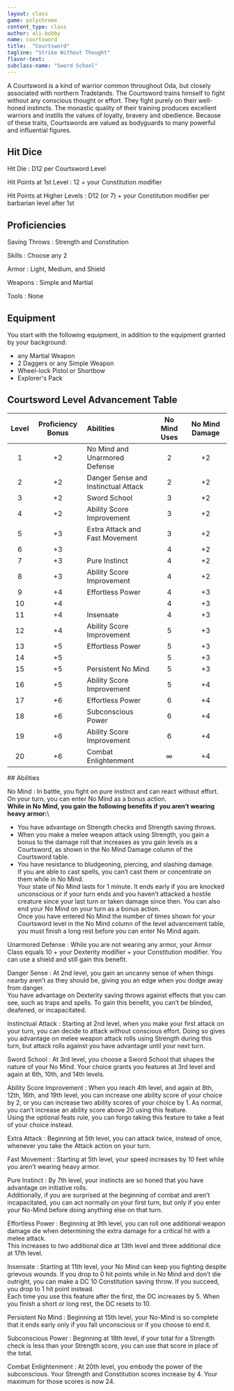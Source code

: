 ```yaml
---
layout: class
game: polychrome
content_type: class
author: ali-bobby
name: courtsword
title:  "Courtsword"
tagline: "Strike Without Thought"
flavor-text:
subclass-name: "Sword School"
---
```


A Courtsword is a kind of warrior common throughout Oda, but closely associated with northern Tradelands. The Courtsword trains himself to fight without any conscious thought or effort. They fight purely on their well-honed instincts. The monastic quality of their training produces excellent warriors and instills the values of loyalty, bravery and obedience. Because of these traits, Courtswords are valued as bodyguards to many powerful and influential figures.

## Hit Dice
Hit Die
: D12 per Courtsword Level

Hit Points at 1st Level
: 12 + your Constitution modifier

Hit Points at Higher Levels
: D12 (or 7) + your Constitution modifier per barbarian level after 1st

## Proficiencies

Saving Throws
: Strength and Constitution

Skills
: Choose any 2

Armor
: Light, Medium, and Shield

Weapons
: Simple and Martial

Tools
: None

## Equipment
You start with the following equipment, in addition to the equipment granted by your background:
- any Martial Weapon
- 2 Daggers or any Simple Weapon
- Wheel-lock Pistol or Shortbow
- Explorer's Pack

## Courtsword Level Advancement Table

|Level  |	Proficiency Bonus |	Abilities	                          | No Mind Uses |  No Mind Damage  |
|:-----:|:-----------------:|:------------------------------------|:------------:|:----------------:|
|1      |	+2                |	No Mind and Unarmored Defense	      | 2            |	+2              |
|2      |	+2                |	Danger Sense and Instinctual Attack	| 2            |	+2              |
|3      |	+2                |	Sword School	                      | 3            |	+2              |
|4      |	+2                |	Ability Score Improvement	          | 3            |	+2              |
|5      |	+3                |	Extra Attack and Fast Movement	    | 3            |	+2              |
|6      |	+3                |		                                  | 4            |	+2              |
|7      |	+3                |	Pure Instinct	                      | 4            |	+2              |
|8      |	+3                |	Ability Score Improvement	          | 4            |	+2              |
|9      |	+4                |	Effortless Power	                  | 4            |	+3              |
|10     |	+4                |		                                  | 4            |	+3              |
|11     |	+4                |	Insensate	                          | 4            |	+3              |
|12     |	+4                |	Ability Score Improvement	          | 5            |	+3              |
|13     |	+5                |	Effortless Power	                  | 5            |	+3              |
|14     |	+5                |		                                  | 5            |	+3              |
|15     |	+5                |	Persistent No Mind	                | 5            |	+3              |
|16     |	+5                |	Ability Score Improvement	          | 5            |	+4              |
|17     |	+6                |	Effortless Power	                  | 6            |	+4              |
|18     |	+6                |	Subconscious Power	                | 6            |	+4              |
|19     |	+6                |	Ability Score Improvement	          | 6            |	+4              |
|20     |	+6                |	Combat Enlightenment	              | ∞            |	+4              |

<div class='hard-break'></div>
## Abilities

No Mind
: In battle, you fight on pure instinct and can react without effort. On your turn, you can enter No Mind as a bonus action.\
**While in No Mind, you gain the following benefits if you aren’t wearing heavy armor:**\
- You have advantage on Strength checks and Strength saving throws.
- When you make a melee weapon attack using Strength, you gain a bonus to the damage roll that increases as you gain levels as a Courtsword, as shown in the No Mind Damage column of the Courtsword table.
- You have resistance to bludgeoning, piercing, and slashing damage.\
If you are able to cast spells, you can’t cast them or concentrate on them while in No Mind.\
Your state of No Mind lasts for 1 minute. It ends early if you are knocked unconscious or if your turn ends and you haven’t attacked a hostile creature since your last turn or taken damage since then. You can also end your No Mind on your turn as a bonus action.\
Once you have entered No Mind the number of times shown for your Courtsword level in the No Mind column of the level advancement table, you must finish a long rest before you can enter No Mind again.

Unarmored Defense
: While you are not wearing any armor, your Armor Class equals 10 + your Dexterity modifier + your Constitution modifier. You can use a shield and still gain this benefit.

Danger Sense
: At 2nd level, you gain an uncanny sense of when things nearby aren’t as they should be, giving you an edge when you dodge away from danger.\
You have advantage on Dexterity saving throws against effects that you can see, such as traps and spells. To gain this benefit, you can’t be blinded, deafened, or incapacitated.

Instinctual Attack
: Starting at 2nd level, when you make your first attack on your turn, you can decide to attack without conscious effort. Doing so gives you advantage on melee weapon attack rolls using Strength during this turn, but attack rolls against you have advantage until your next turn.

Sword School
: At 3rd level, you choose a Sword School that shapes the nature of your No Mind. Your choice grants you features at 3rd level and again at 6th, 10th, and 14th levels.

Ability Score Improvement
: When you reach 4th level, and again at 8th, 12th, 16th, and 19th level, you can increase one ability score of your choice by 2, or you can increase two ability scores of your choice by 1. As normal, you can’t increase an ability score above 20 using this feature.\
Using the optional feats rule, you can forgo taking this feature to take a feat of your choice instead.

Extra Attack
: Beginning at 5th level, you can attack twice, instead of once, whenever you take the Attack action on your turn.

Fast Movement
: Starting at 5th level, your speed increases by 10 feet while you aren’t wearing heavy armor.

Pure Instinct
: By 7th level, your instincts are so honed that you have advantage on initiative rolls.\
Additionally, if you are surprised at the beginning of combat and aren’t incapacitated, you can act normally on your first turn, but only if you enter your No-Mind before doing anything else on that turn.

Effortless Power
: Beginning at 9th level, you can roll one additional weapon damage die when determining the extra damage for a critical hit with a melee attack.\
This increases to two additional dice at 13th level and three additional dice at 17th level.

Insensate
: Starting at 11th level, your No Mind can keep you fighting despite grievous wounds. If you drop to 0 hit points while in No Mind and don’t die outright, you can make a DC 10 Constitution saving throw. If you succeed, you drop to 1 hit point instead.\
Each time you use this feature after the first, the DC increases by 5. When you finish a short or long rest, the DC resets to 10.

Persistent No Mind
: Beginning at 15th level, your No-Mind is so complete that it ends early only if you fall unconscious or if you choose to end it.

Subconscious Power
: Beginning at 18th level, if your total for a Strength check is less than your Strength score, you can use that score in place of the total.

Combat Enlightenment
: At 20th level, you embody the power of the subconscious. Your Strength and Constitution scores increase by 4. Your maximum for those scores is now 24.

